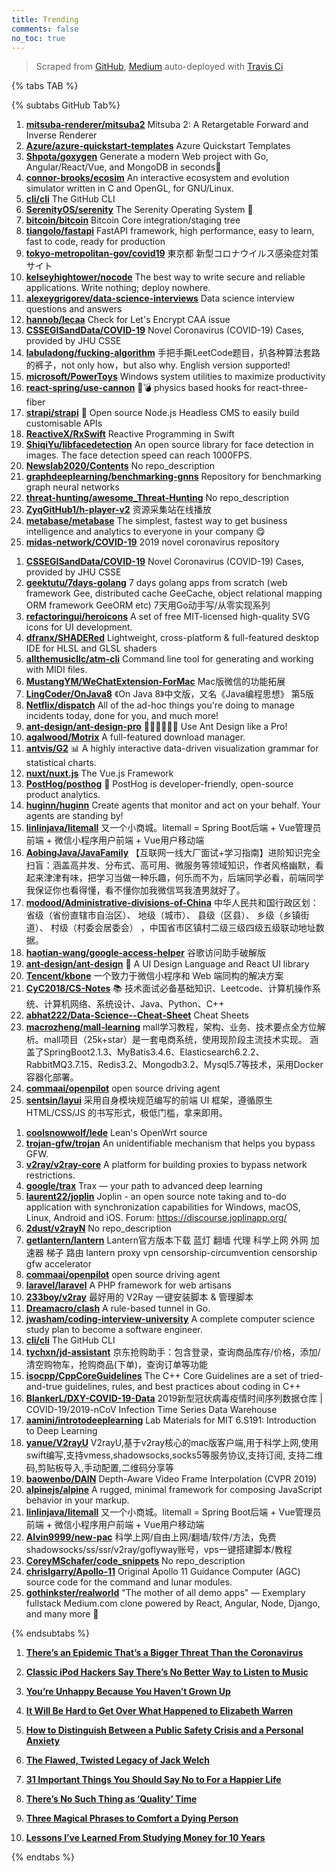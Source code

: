```yaml
---
title: Trending
comments: false
no_toc: true
---
```


> Scraped from [GitHub](https://github.com/trending), [Medium](https://medium.com/topic/popular)
auto-deployed with [Travis Ci](https://travis-ci.org/)

{% tabs TAB %}
<!-- tab GitHub -->
{% subtabs GitHub Tab%}
<!-- tab Daily -->
1. [**mitsuba-renderer/mitsuba2**](https://github.com/mitsuba-renderer/mitsuba2)
Mitsuba 2: A Retargetable Forward and Inverse Renderer
2. [**Azure/azure-quickstart-templates**](https://github.com/Azure/azure-quickstart-templates)
Azure Quickstart Templates
3. [**Shpota/goxygen**](https://github.com/Shpota/goxygen)
Generate a modern Web project with Go, Angular/React/Vue, and MongoDB in seconds🚀
4. [**connor-brooks/ecosim**](https://github.com/connor-brooks/ecosim)
An interactive ecosystem and evolution simulator written in C and OpenGL, for GNU/Linux.
5. [**cli/cli**](https://github.com/cli/cli)
The GitHub CLI
6. [**SerenityOS/serenity**](https://github.com/SerenityOS/serenity)
The Serenity Operating System 🐞
7. [**bitcoin/bitcoin**](https://github.com/bitcoin/bitcoin)
Bitcoin Core integration/staging tree
8. [**tiangolo/fastapi**](https://github.com/tiangolo/fastapi)
FastAPI framework, high performance, easy to learn, fast to code, ready for production
9. [**tokyo-metropolitan-gov/covid19**](https://github.com/tokyo-metropolitan-gov/covid19)
東京都 新型コロナウイルス感染症対策サイト
10. [**kelseyhightower/nocode**](https://github.com/kelseyhightower/nocode)
The best way to write secure and reliable applications. Write nothing; deploy nowhere.
11. [**alexeygrigorev/data-science-interviews**](https://github.com/alexeygrigorev/data-science-interviews)
Data science interview questions and answers
12. [**hannob/lecaa**](https://github.com/hannob/lecaa)
Check for Let's Encrypt CAA issue
13. [**CSSEGISandData/COVID-19**](https://github.com/CSSEGISandData/COVID-19)
Novel Coronavirus (COVID-19) Cases, provided by JHU CSSE
14. [**labuladong/fucking-algorithm**](https://github.com/labuladong/fucking-algorithm)
手把手撕LeetCode题目，扒各种算法套路的裤子，not only how，but also why. English version supported!
15. [**microsoft/PowerToys**](https://github.com/microsoft/PowerToys)
Windows system utilities to maximize productivity
16. [**react-spring/use-cannon**](https://github.com/react-spring/use-cannon)
👋💣 physics based hooks for react-three-fiber
17. [**strapi/strapi**](https://github.com/strapi/strapi)
🚀 Open source Node.js Headless CMS to easily build customisable APIs
18. [**ReactiveX/RxSwift**](https://github.com/ReactiveX/RxSwift)
Reactive Programming in Swift
19. [**ShiqiYu/libfacedetection**](https://github.com/ShiqiYu/libfacedetection)
An open source library for face detection in images. The face detection speed can reach 1000FPS.
20. [**Newslab2020/Contents**](https://github.com/Newslab2020/Contents)
No repo_description
21. [**graphdeeplearning/benchmarking-gnns**](https://github.com/graphdeeplearning/benchmarking-gnns)
Repository for benchmarking graph neural networks
22. [**threat-hunting/awesome_Threat-Hunting**](https://github.com/threat-hunting/awesome_Threat-Hunting)
No repo_description
23. [**ZyqGitHub1/h-player-v2**](https://github.com/ZyqGitHub1/h-player-v2)
资源采集站在线播放
24. [**metabase/metabase**](https://github.com/metabase/metabase)
The simplest, fastest way to get business intelligence and analytics to everyone in your company 😋
25. [**midas-network/COVID-19**](https://github.com/midas-network/COVID-19)
2019 novel coronavirus repository
<!-- endtab -->
<!-- tab Weekly -->
1. [**CSSEGISandData/COVID-19**](https://github.com/CSSEGISandData/COVID-19)
Novel Coronavirus (COVID-19) Cases, provided by JHU CSSE
2. [**geektutu/7days-golang**](https://github.com/geektutu/7days-golang)
7 days golang apps from scratch (web framework Gee, distributed cache GeeCache, object relational mapping ORM framework GeeORM etc) 7天用Go动手写/从零实现系列
3. [**refactoringui/heroicons**](https://github.com/refactoringui/heroicons)
A set of free MIT-licensed high-quality SVG icons for UI development.
4. [**dfranx/SHADERed**](https://github.com/dfranx/SHADERed)
Lightweight, cross-platform & full-featured desktop IDE for HLSL and GLSL shaders
5. [**allthemusicllc/atm-cli**](https://github.com/allthemusicllc/atm-cli)
Command line tool for generating and working with MIDI files.
6. [**MustangYM/WeChatExtension-ForMac**](https://github.com/MustangYM/WeChatExtension-ForMac)
Mac版微信的功能拓展
7. [**LingCoder/OnJava8**](https://github.com/LingCoder/OnJava8)
《On Java 8》中文版，又名《Java编程思想》 第5版
8. [**Netflix/dispatch**](https://github.com/Netflix/dispatch)
All of the ad-hoc things you're doing to manage incidents today, done for you, and much more!
9. [**ant-design/ant-design-pro**](https://github.com/ant-design/ant-design-pro)
👨🏻‍💻👩🏻‍💻 Use Ant Design like a Pro!
10. [**agalwood/Motrix**](https://github.com/agalwood/Motrix)
A full-featured download manager.
11. [**antvis/G2**](https://github.com/antvis/G2)
📊 A highly interactive data-driven visualization grammar for statistical charts.
12. [**nuxt/nuxt.js**](https://github.com/nuxt/nuxt.js)
The Vue.js Framework
13. [**PostHog/posthog**](https://github.com/PostHog/posthog)
🦔 PostHog is developer-friendly, open-source product analytics.
14. [**huginn/huginn**](https://github.com/huginn/huginn)
Create agents that monitor and act on your behalf. Your agents are standing by!
15. [**linlinjava/litemall**](https://github.com/linlinjava/litemall)
又一个小商城。litemall = Spring Boot后端 + Vue管理员前端 + 微信小程序用户前端 + Vue用户移动端
16. [**AobingJava/JavaFamily**](https://github.com/AobingJava/JavaFamily)
【互联网一线大厂面试+学习指南】进阶知识完全扫盲：涵盖高并发、分布式、高可用、微服务等领域知识，作者风格幽默，看起来津津有味，把学习当做一种乐趣，何乐而不为，后端同学必看，前端同学我保证你也看得懂，看不懂你加我微信骂我渣男就好了。
17. [**modood/Administrative-divisions-of-China**](https://github.com/modood/Administrative-divisions-of-China)
中华人民共和国行政区划：省级（省份直辖市自治区）、 地级（城市）、 县级（区县）、 乡级（乡镇街道）、 村级（村委会居委会） ，中国省市区镇村二级三级四级五级联动地址数据。
18. [**haotian-wang/google-access-helper**](https://github.com/haotian-wang/google-access-helper)
谷歌访问助手破解版
19. [**ant-design/ant-design**](https://github.com/ant-design/ant-design)
🌈 A UI Design Language and React UI library
20. [**Tencent/kbone**](https://github.com/Tencent/kbone)
一个致力于微信小程序和 Web 端同构的解决方案
21. [**CyC2018/CS-Notes**](https://github.com/CyC2018/CS-Notes)
📚 技术面试必备基础知识、Leetcode、计算机操作系统、计算机网络、系统设计、Java、Python、C++
22. [**abhat222/Data-Science--Cheat-Sheet**](https://github.com/abhat222/Data-Science--Cheat-Sheet)
Cheat Sheets
23. [**macrozheng/mall-learning**](https://github.com/macrozheng/mall-learning)
mall学习教程，架构、业务、技术要点全方位解析。mall项目（25k+star）是一套电商系统，使用现阶段主流技术实现。 涵盖了SpringBoot2.1.3、MyBatis3.4.6、Elasticsearch6.2.2、RabbitMQ3.7.15、Redis3.2、Mongodb3.2、Mysql5.7等技术，采用Docker容器化部署。
24. [**commaai/openpilot**](https://github.com/commaai/openpilot)
open source driving agent
25. [**sentsin/layui**](https://github.com/sentsin/layui)
采用自身模块规范编写的前端 UI 框架，遵循原生 HTML/CSS/JS 的书写形式，极低门槛，拿来即用。
<!-- endtab -->
<!-- tab Monthly -->
1. [**coolsnowwolf/lede**](https://github.com/coolsnowwolf/lede)
Lean's OpenWrt source
2. [**trojan-gfw/trojan**](https://github.com/trojan-gfw/trojan)
An unidentifiable mechanism that helps you bypass GFW.
3. [**v2ray/v2ray-core**](https://github.com/v2ray/v2ray-core)
A platform for building proxies to bypass network restrictions.
4. [**google/trax**](https://github.com/google/trax)
Trax — your path to advanced deep learning
5. [**laurent22/joplin**](https://github.com/laurent22/joplin)
Joplin - an open source note taking and to-do application with synchronization capabilities for Windows, macOS, Linux, Android and iOS. Forum: https://discourse.joplinapp.org/
6. [**2dust/v2rayN**](https://github.com/2dust/v2rayN)
No repo_description
7. [**getlantern/lantern**](https://github.com/getlantern/lantern)
Lantern官方版本下载 蓝灯 翻墙 代理 科学上网 外网 加速器 梯子 路由 lantern proxy vpn censorship-circumvention censorship gfw accelerator
8. [**commaai/openpilot**](https://github.com/commaai/openpilot)
open source driving agent
9. [**laravel/laravel**](https://github.com/laravel/laravel)
A PHP framework for web artisans
10. [**233boy/v2ray**](https://github.com/233boy/v2ray)
最好用的 V2Ray 一键安装脚本 & 管理脚本
11. [**Dreamacro/clash**](https://github.com/Dreamacro/clash)
A rule-based tunnel in Go.
12. [**jwasham/coding-interview-university**](https://github.com/jwasham/coding-interview-university)
A complete computer science study plan to become a software engineer.
13. [**cli/cli**](https://github.com/cli/cli)
The GitHub CLI
14. [**tychxn/jd-assistant**](https://github.com/tychxn/jd-assistant)
京东抢购助手：包含登录，查询商品库存/价格，添加/清空购物车，抢购商品(下单)，查询订单等功能
15. [**isocpp/CppCoreGuidelines**](https://github.com/isocpp/CppCoreGuidelines)
The C++ Core Guidelines are a set of tried-and-true guidelines, rules, and best practices about coding in C++
16. [**BlankerL/DXY-COVID-19-Data**](https://github.com/BlankerL/DXY-COVID-19-Data)
2019新型冠状病毒疫情时间序列数据仓库 | COVID-19/2019-nCoV Infection Time Series Data Warehouse
17. [**aamini/introtodeeplearning**](https://github.com/aamini/introtodeeplearning)
Lab Materials for MIT 6.S191: Introduction to Deep Learning
18. [**yanue/V2rayU**](https://github.com/yanue/V2rayU)
V2rayU,基于v2ray核心的mac版客户端,用于科学上网,使用swift编写,支持vmess,shadowsocks,socks5等服务协议,支持订阅, 支持二维码,剪贴板导入,手动配置,二维码分享等
19. [**baowenbo/DAIN**](https://github.com/baowenbo/DAIN)
Depth-Aware Video Frame Interpolation (CVPR 2019)
20. [**alpinejs/alpine**](https://github.com/alpinejs/alpine)
A rugged, minimal framework for composing JavaScript behavior in your markup.
21. [**linlinjava/litemall**](https://github.com/linlinjava/litemall)
又一个小商城。litemall = Spring Boot后端 + Vue管理员前端 + 微信小程序用户前端 + Vue用户移动端
22. [**Alvin9999/new-pac**](https://github.com/Alvin9999/new-pac)
科学上网/自由上网/翻墙/软件/方法，免费shadowsocks/ss/ssr/v2ray/goflyway账号，vps一键搭建脚本/教程
23. [**CoreyMSchafer/code_snippets**](https://github.com/CoreyMSchafer/code_snippets)
No repo_description
24. [**chrislgarry/Apollo-11**](https://github.com/chrislgarry/Apollo-11)
Original Apollo 11 Guidance Computer (AGC) source code for the command and lunar modules.
25. [**gothinkster/realworld**](https://github.com/gothinkster/realworld)
"The mother of all demo apps" — Exemplary fullstack Medium.com clone powered by React, Angular, Node, Django, and many more 🏅
<!-- endtab -->
{% endsubtabs %}
<!-- endtab --><!-- tab Medium -->
1. [**There’s an Epidemic That’s a Bigger Threat Than the Coronavirus**](https://heated.medium.com/theres-an-epidemic-that-s-a-bigger-threat-than-the-coronavirus-ce6e0697185b?source=topic_page---------------------------20)

2. [**Classic iPod Hackers Say There’s No Better Way to Listen to Music**](https://onezero.medium.com/classic-ipod-hackers-say-theres-no-better-way-to-listen-to-music-da754fa9ad35?source=topic_page---------0------------------1)

3. [**You’re Unhappy Because You Haven’t Grown Up**](https://humanparts.medium.com/youre-unhappy-because-you-haven-t-grown-up-bd52168a518?source=topic_page---------1------------------1)

4. [**It Will Be Hard to Get Over What Happened to Elizabeth Warren**](https://gen.medium.com/it-will-be-hard-to-get-over-what-happened-to-elizabeth-warren-4b2e11b71a4b?source=topic_page---------2------------------1)

5. [**How to Distinguish Between a Public Safety Crisis and a Personal Anxiety**](https://forge.medium.com/how-to-distinguish-between-a-public-safety-crisis-and-a-personal-anxiety-a03e6bb79f59?source=topic_page---------4------------------1)

6. [**The Flawed, Twisted Legacy of Jack Welch**](https://marker.medium.com/the-flawed-twisted-legacy-of-jack-welch-105b36ff1521?source=topic_page---------5------------------1)

7. [**31 Important Things You Should Say No to For a Happier Life**](https://forge.medium.com/31-important-things-you-should-say-no-to-for-a-happier-life-a34a1e947579?source=topic_page---------6------------------1)

8. [**There’s No Such Thing as ‘Quality’ Time**](https://forge.medium.com/theres-no-such-thing-as-quality-time-58db618c099d?source=topic_page---------7------------------1)

9. [**Three Magical Phrases to Comfort a Dying Person**](https://humanparts.medium.com/three-magic-phrases-to-say-to-a-dying-person-2091872bd487?source=topic_page---------8------------------1)

10. [**Lessons I’ve Learned From Studying Money for 10 Years**](https://medium.com/swlh/lessons-ive-learned-from-studying-money-for-10-years-50ca03854887?source=topic_page---------9------------------1)

<!-- endtab -->
{% endtabs %}
